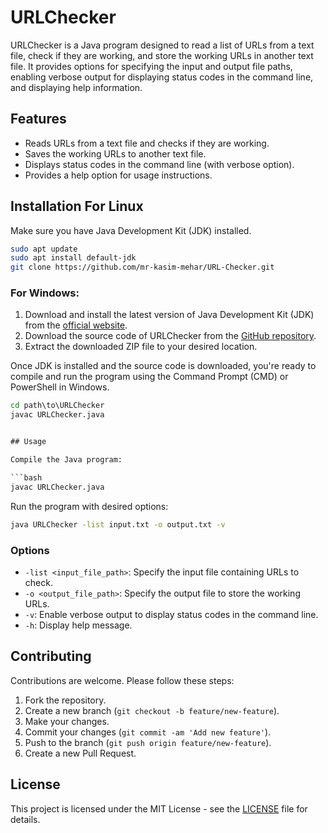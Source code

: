 # URLChecker

URLChecker is a Java program designed to read a list of URLs from a text file, check if they are working, and store the working URLs in another text file. It provides options for specifying the input and output file paths, enabling verbose output for displaying status codes in the command line, and displaying help information.

## Features

- Reads URLs from a text file and checks if they are working.
- Saves the working URLs to another text file.
- Displays status codes in the command line (with verbose option).
- Provides a help option for usage instructions.

## Installation For Linux

Make sure you have Java Development Kit (JDK) installed.

```bash
sudo apt update
sudo apt install default-jdk
git clone https://github.com/mr-kasim-mehar/URL-Checker.git
```

### For Windows:

1. Download and install the latest version of Java Development Kit (JDK) from the [official website](https://www.oracle.com/java/technologies/javase-jdk15-downloads.html).
2. Download the source code of URLChecker from the [GitHub repository](https://github.com/mr-kasim-mehar/URL-Checker.git).
3. Extract the downloaded ZIP file to your desired location.

Once JDK is installed and the source code is downloaded, you're ready to compile and run the program using the Command Prompt (CMD) or PowerShell in Windows.

```cmd
cd path\to\URLChecker
javac URLChecker.java


## Usage

Compile the Java program:

```bash
javac URLChecker.java
```

Run the program with desired options:

```bash
java URLChecker -list input.txt -o output.txt -v
```

### Options

- `-list <input_file_path>`: Specify the input file containing URLs to check.
- `-o <output_file_path>`: Specify the output file to store the working URLs.
- `-v`: Enable verbose output to display status codes in the command line.
- `-h`: Display help message.

## Contributing

Contributions are welcome. Please follow these steps:

1. Fork the repository.
2. Create a new branch (`git checkout -b feature/new-feature`).
3. Make your changes.
4. Commit your changes (`git commit -am 'Add new feature'`).
5. Push to the branch (`git push origin feature/new-feature`).
6. Create a new Pull Request.

## License

This project is licensed under the MIT License - see the [LICENSE](LICENSE) file for details.
